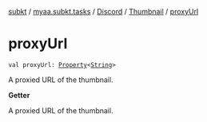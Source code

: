 [subkt](../../../index.md) / [myaa.subkt.tasks](../../index.md) / [Discord](../index.md) / [Thumbnail](index.md) / [proxyUrl](./proxy-url.md)

# proxyUrl

`val proxyUrl: `[`Property`](https://docs.gradle.org/current/javadoc/org/gradle/api/provider/Property.html)`<`[`String`](https://kotlinlang.org/api/latest/jvm/stdlib/kotlin/-string/index.html)`>`

A proxied URL of the thumbnail.

**Getter**

A proxied URL of the thumbnail.

